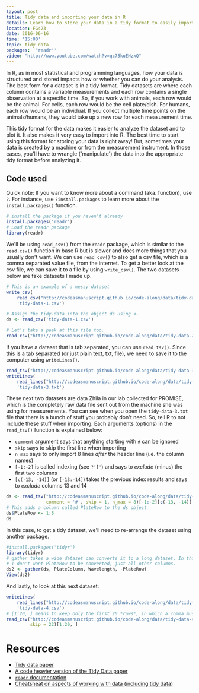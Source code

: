 ```yaml
---
layout: post
title: Tidy data and importing your data in R
details: Learn how to store your data in a tidy format to easily import it into R! Bring your own data!
location: FG423
date: 2016-06-16
time: '15:00'
topic: tidy data
packages: '"readr"'
video: "http://www.youtube.com/watch?v=qc75kuENzxQ"
---
```


In R, as in most statistical and programming languages, how your data is
structured and stored impacts how or whether you can do your analysis. The best
form for a dataset is in a tidy format. Tidy datasets are where each column
contains a variable measurements and each row contains a single observation at a
specific time. So, if you work with animals, each row would be the animal. For
cells, each row would be the cell plate/dish. For humans, each row would be an
individual. If you collect multiple time points on the animals/humans, they
would take up a new row for each measurement time.

This tidy format for the data makes it easier to analyze the dataset and to plot
it. It also makes it very easy to import into R. The best time to start using
this format for storing your data is right away! But, sometimes your data is
created by a machine or from the measurement instrument. In those cases, you'll
have to wrangle ('manipulate') the data into the appropriate tidy format before
analyzing it.

## Code used

Quick note: If you want to know more about a command (aka. function), use `?`. 
For instance, use `?install.packages` to learn more about the
`install.packages()` function.

```r
# install the package if you haven't already
install.packages('readr')
# Load the readr package
library(readr)
```

We'll be using `read_csv()` from the `readr` package, which is similar to the
`read.csv()` function in base R but is slower and does more things that you
usually don't want. We can use `read_csv()` to also get a csv file, which is a
comma separated value file, from the internet. To get a better look at the csv
file, we can save it to a file by using `write_csv()`. The two datasets below
are fake datasets I made up.

```r
# This is an example of a messy dataset
write_csv(
    read_csv("http://codeasmanuscript.github.io/code-along/data/tidy-data-1.csv"), 
    'tidy-data-1.csv')

# Assign the tidy-data into the object ds using <-
ds <- read_csv('tidy-data-1.csv')

# Let's take a peek at this file too.
read_csv("http://codeasmanuscript.github.io/code-along/data/tidy-data-2.csv")
```

If you have a dataset that is tab separated, you can use `read_tsv()`. Since
this is a tab separated (or just plain text, txt, file), we need to save it to
the computer using `writeLines()`.

```r
read_tsv("http://codeasmanuscript.github.io/code-along/data/tidy-data-3.txt")
writeLines(
    read_lines("http://codeasmanuscript.github.io/code-along/data/tidy-data-3.txt"), 
    'tidy-data-3.txt')
```

These next two datasets are data Zhila in our lab collected for PROMISE, which is
the completely raw data file sent out from the machine she was using for measurements.
You can see when you open the `tidy-data-3.txt` file that there is a bunch of
stuff you probably don't need. So, tell R to not include these stuff when importing.
Each arguments (options) in the `read_tsv()` function is explained below:

- `comment` argument says that anything starting with `#` can be ignored
- `skip` says to skip the first line when importing
- `n_max` says to only import 8 lines *after* the header line (i.e. the column
names)
- `[-1:-2]` is called indexing (see `?'['`) and says to *exclude* (minus) the
first two columns
- `[c(-13, -14)]` (or `[-13:-14]`) takes the previous index results and says to
*exclude* columns 13 and 14

```r
ds <- read_tsv("http://codeasmanuscript.github.io/code-along/data/tidy-data-3.txt",
               comment = '#', skip = 1, n_max = 8)[-1:-2][c(-13, -14)]
# This adds a column called PlateRow to the ds object
ds$PlateRow <- 1:8
ds
```

In this case, to get a tidy dataset, we'll need to re-arrange the dataset using
another package.

```r
#install.packages('tidyr')
library(tidyr)
# gather takes a wide dataset can converts it to a long dataset. In this case
# I don't want PlateRow to be converted, just all other columns.
ds2 <- gather(ds, PlateColumn, Wavelength, -PlateRow)
View(ds2)
```

And lastly, to look at this next dataset:

```r
writeLines(
    read_lines("http://codeasmanuscript.github.io/code-along/data/tidy-data-4.csv"), 
    'tidy-data-4.csv')
# [1:20, ] means to keep only the first 20 *rows*, in which a comma must follow
read_csv("http://codeasmanuscript.github.io/code-along/data/tidy-data-4.csv",
         skip = 22)[1:20, ]
```

# Resources

- [Tidy data paper](https://www.jstatsoft.org/index.php/jss/article/view/v059i10/v59i10.pdf)
- [A code heavier version of the Tidy Data paper](https://cran.r-project.org/web/packages/tidyr/vignettes/tidy-data.html)
- [`readr` documentation](https://github.com/hadley/readr/blob/master/README.md)
- [Cheatsheat on aspects of working with data (including tidy data)](https://www.rstudio.com/wp-content/uploads/2015/02/data-wrangling-cheatsheet.pdf)
